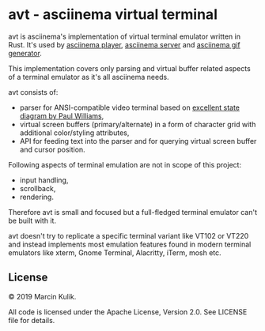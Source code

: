 # avt - asciinema virtual terminal

avt is asciinema's implementation of virtual terminal emulator written in Rust.
It's used by [asciinema player](https://github.com/asciinema/asciinema-player),
[asciinema server](https://github.com/asciinema/asciinema-server) and [asciinema
gif generator](https://github.com/asciinema/agg).

This implementation covers only parsing and virtual buffer related aspects of a
terminal emulator as it's all asciinema needs.

avt consists of:

- parser for ANSI-compatible video terminal based on [excellent state diagram by Paul Williams](https://www.vt100.net/emu/dec_ansi_parser),
- virtual screen buffers (primary/alternate) in a form of character grid with additional color/styling attributes,
- API for feeding text into the parser and for querying virtual screen buffer and cursor position.

Following aspects of terminal emulation are not in scope of this project:

- input handling,
- scrollback,
- rendering.

Therefore avt is small and focused but a full-fledged terminal emulator can't be
built with it.

avt doesn't try to replicate a specific terminal variant like VT102 or VT220 and
instead implements most emulation features found in modern terminal emulators
like xterm, Gnome Terminal, Alacritty, iTerm, mosh etc.

## License

© 2019 Marcin Kulik.

All code is licensed under the Apache License, Version 2.0. See LICENSE file for details.
